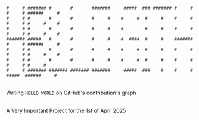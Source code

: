 ```
#     # ####### #       #       #######     #####  ### ####### #     # #     # ######     #
#     # #       #       #       #     #    #     #  #     #    #     # #     # #     #    #
#     # #       #       #       #     #    #        #     #    #     # #     # #     #    #
####### #####   #       #       #     #    #  ####  #     #    ####### #     # ######     #
#     # #       #       #       #     #    #     #  #     #    #     # #     # #     #    #
#     # #       #       #       #     #    #     #  #     #    #     # #     # #     #     
#     # ####### ####### ####### #######     #####  ###    #    #     #  #####  ######     #
```

<br />Writing `HELLO WORLD` on GitHub's contribution's graph

<br />A Very Important Project for the 1st of April 2025
